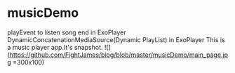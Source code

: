 # musicDemo
playEvent to listen song end in ExoPlayer
DynamicConcatenationMediaSource(Dynamic PlayList) in ExoPlayer 
This is a music player app.It's snapshot.
![](https://github.com/FightJames/blog/blob/master/musicDemo/main_page.jpg =300x100)
